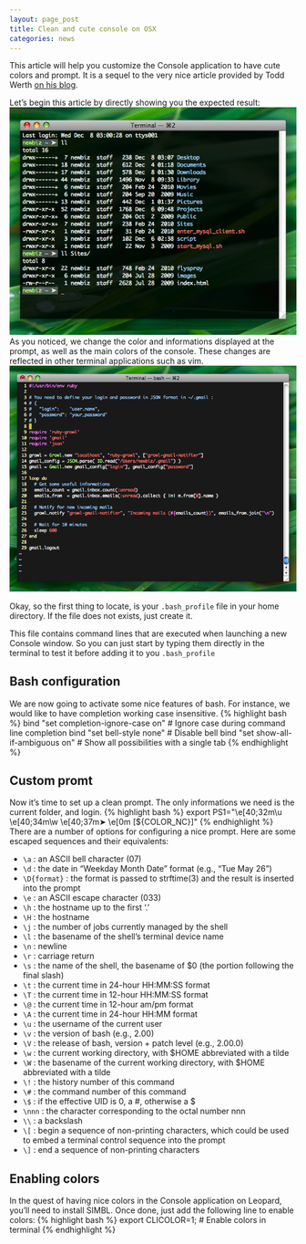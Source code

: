 ```yaml
---
layout: page_post
title: Clean and cute console on OSX
categories: news
---
```

This article will help you customize the Console application to have cute colors and prompt.
It is a sequel to the very nice article provided by Todd Werth [on his blog](http://blog.infinitered.com/entries/show/6).

Let’s begin this article by directly showing you the expected result:
![Result console 1](/files/cute_console1.png "Result console 1")
As you noticed, we change the color and informations displayed at the prompt, as well as the main colors of the console.
These changes are reflected in other terminal applications such as vim.
![Result console 2](/files/cute_console2.png "Result console 2")

Okay, so the first thing to locate, is your `.bash_profile` file in your home directory. If the file does not exists, just create it.

This file contains command lines that are executed when launching a new Console window. So you can just start by typing them directly
in the terminal to test it before adding it to you `.bash_profile`

Bash configuration
-------------------
We are now going to activate some nice features of bash. For instance, we would like to have completion working case insensitive.
{% highlight bash %}
    bind "set completion-ignore-case on"     # Ignore case during command line completion
    bind "set bell-style none"               # Disable bell
    bind "set show-all-if-ambiguous on"      # Show all possibilities with a single tab
{% endhighlight %}

Custom promt
------------
Now it’s time to set up a clean prompt. The only informations we need is the current folder, and login.
{% highlight bash %}
    export PS1="\e[40;32m\u \e[40;34m\w \e[40;37m➤ \e[0m \[${COLOR_NC}\]"
{% endhighlight %}
There are a number of options for configuring a nice prompt. Here are some escaped sequences and their equivalents:
* `\a` : an ASCII bell character (07)
* `\d` : the date in “Weekday Month Date” format (e.g., “Tue May 26”)
* `\D{format}` : the format is passed to strftime(3) and the result is inserted into the prompt
* `\e` : an ASCII escape character (033)
* `\h` : the hostname up to the first ‘.’
* `\H` : the hostname
* `\j` : the number of jobs currently managed by the shell
* `\l` : the basename of the shell’s terminal device name
* `\n` : newline
* `\r` : carriage return
* `\s` : the name of the shell, the basename of $0 (the portion following the final slash)
* `\t` : the current time in 24-hour HH:MM:SS format
* `\T` : the current time in 12-hour HH:MM:SS format
* `\@` : the current time in 12-hour am/pm format
* `\A` : the current time in 24-hour HH:MM format
* `\u` : the username of the current user
* `\v` : the version of bash (e.g., 2.00)
* `\V` : the release of bash, version + patch level (e.g., 2.00.0)
* `\w` : the current working directory, with $HOME abbreviated with a tilde
* `\W` : the basename of the current working directory, with $HOME abbreviated with a tilde
* `\!` : the history number of this command
* `\#` : the command number of this command
* `\$` : if the effective UID is 0, a #, otherwise a $
* `\nnn` : the character corresponding to the octal number nnn
* `\\` : a backslash
* `\[` : begin a sequence of non-printing characters, which could be used to embed a terminal control sequence into the prompt
* `\]` : end a sequence of non-printing characters

Enabling colors
---------------
In the quest of having nice colors in the Console application on Leopard, you’ll need to install SIMBL.
Once done, just add the following line to enable colors:
{% highlight bash %}
    export CLICOLOR=1;   # Enable colors in terminal
{% endhighlight %}
